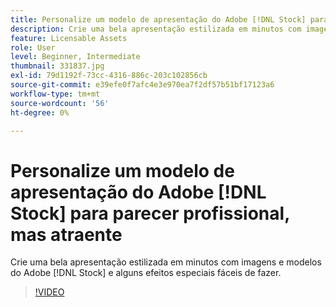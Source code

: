 ```yaml
---
title: Personalize um modelo de apresentação do Adobe [!DNL Stock] para parecer profissional, mas atraente
description: Crie uma bela apresentação estilizada em minutos com imagens e modelos do Adobe [!DNL Stock] e alguns efeitos especiais fáceis de fazer
feature: Licensable Assets
role: User
level: Beginner, Intermediate
thumbnail: 331837.jpg
exl-id: 79d1192f-73cc-4316-886c-203c102856cb
source-git-commit: e39efe0f7afc4e3e970ea7f2df57b51bf17123a6
workflow-type: tm+mt
source-wordcount: '56'
ht-degree: 0%

---
```


# Personalize um modelo de apresentação do Adobe [!DNL Stock] para parecer profissional, mas atraente

Crie uma bela apresentação estilizada em minutos com imagens e modelos do Adobe [!DNL Stock] e alguns efeitos especiais fáceis de fazer.

>[!VIDEO](https://video.tv.adobe.com/v/331837?hidetitle=true)
